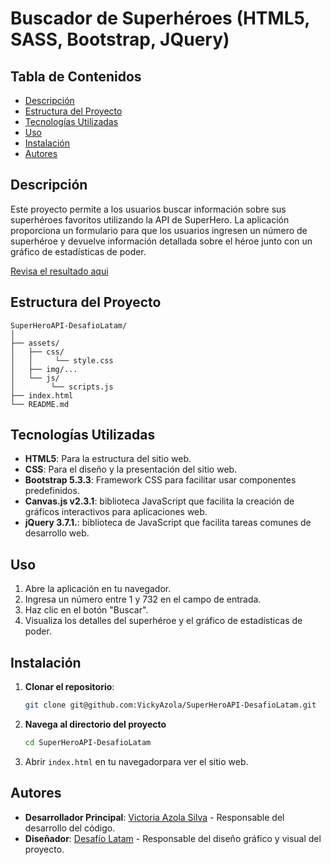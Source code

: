 # Buscador de Superhéroes (HTML5, SASS, Bootstrap, JQuery)

## Tabla de Contenidos

- [Descripción](#descripción)
- [Estructura del Proyecto](#estructura-del-proyecto)
- [Tecnologías Utilizadas](#tecnologías-utilizadas)
- [Uso](#uso)
- [Instalación](#instalación)
- [Autores](#autores)

## Descripción

Este proyecto permite a los usuarios buscar información sobre sus superhéroes favoritos utilizando la API de SuperHero. 
La aplicación proporciona un formulario para que los usuarios ingresen un número de superhéroe y devuelve información 
detallada sobre el héroe junto con un gráfico de estadísticas de poder.

[Revisa el resultado aqui]()


## Estructura del Proyecto

```plaintext
SuperHeroAPI-DesafioLatam/
│
├── assets/
│   ├── css/
│   │     └── style.css
│   ├── img/...
│   └── js/
│        └── scripts.js
├── index.html
└── README.md
```

## Tecnologías Utilizadas

- **HTML5**: Para la estructura del sitio web.
- **CSS**: Para el diseño y la presentación del sitio web.
- **Bootstrap 5.3.3**: Framework CSS para facilitar usar componentes predefinidos.
- **Canvas.js v2.3.1**: biblioteca JavaScript que facilita la creación de gráficos interactivos para aplicaciones web.
- **jQuery 3.7.1.**: biblioteca de JavaScript que facilita tareas comunes de desarrollo web.

## Uso

1. Abre la aplicación en tu navegador.
2. Ingresa un número entre 1 y 732 en el campo de entrada.
3. Haz clic en el botón "Buscar".
4. Visualiza los detalles del superhéroe y el gráfico de estadísticas de poder.

## Instalación

1. **Clonar el repositorio**:
    ```bash
    git clone git@github.com:VickyAzola/SuperHeroAPI-DesafioLatam.git
    ```
2. **Navega al directorio del proyecto**
    ```bash
    cd SuperHeroAPI-DesafioLatam
    ```
3. Abrir `index.html` en tu navegadorpara ver el sitio web.

## Autores

- **Desarrollador Principal**: [Victoria Azola Silva](https://github.com/VickyAzola) - Responsable del desarrollo del código.
- **Diseñador**: [Desafío Latam](https://desafiolatam.com/admision/?utm_term=desafio%20latam&utm_campaign=Brand&utm_source=adwords&utm_medium=ppc&hsa_acc=1239562006&hsa_cam=16998643182&hsa_grp=136655824715&hsa_ad=596057942540&hsa_src=g&hsa_tgt=kwd-340546658839&hsa_kw=desafio%20latam&hsa_mt=b&hsa_net=adwords&hsa_ver=3&gad_source=1&gclid=CjwKCAjwvvmzBhA2EiwAtHVrbzEJGJPqUuTuFDuNIFtSh4eKqGXcLXmCO9u12vwlU553fGXV93Q5zxoCGmEQAvD_BwE) - Responsable del diseño gráfico y visual del proyecto.
